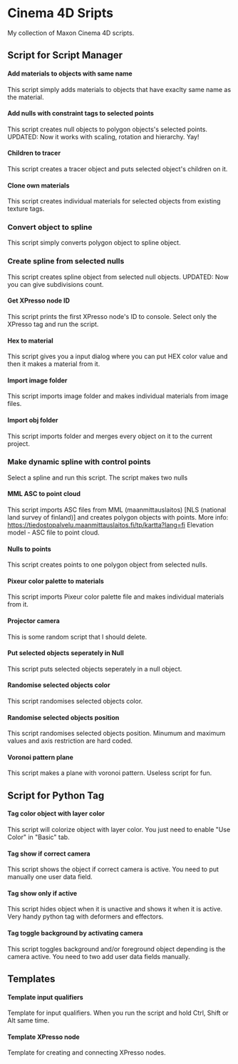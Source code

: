 # Cinema 4D Sripts

My collection of Maxon Cinema 4D scripts.

## Script for Script Manager
#### Add materials to objects with same name
This script simply adds materials to objects that have exaclty same name as the material.

#### Add nulls with constraint tags to selected points
This script creates null objects to polygon objects's selected points. UPDATED: Now it works with scaling, rotation and hierarchy. Yay!

#### Children to tracer
This script creates a tracer object and puts selected object's children on it.

#### Clone own materials
This script creates individual materials for selected objects from existing texture tags.

### Convert object to spline
This script simply converts polygon object to spline object.

### Create spline from selected nulls
This script creates spline object from selected null objects. UPDATED: Now you can give subdivisions count.

#### Get XPresso node ID
This script prints the first XPresso node's ID to console. Select only the XPresso tag and run the script.

#### Hex to material
This script gives you a input dialog where you can put HEX color value and then it makes a material from it.

#### Import image folder
This script imports image folder and makes individual materials from image files.

#### Import obj folder
This script imports folder and merges every object on it to the current project.

### Make dynamic spline with control points
Select a spline and run this script. The script makes two nulls 

#### MML ASC to point cloud
This script imports ASC files from MML (maanmittauslaitos) [NLS (national land survey of finland)] and creates polygon objects with points. More info: https://tiedostopalvelu.maanmittauslaitos.fi/tp/kartta?lang=fi
Elevation model - ASC file to point cloud.

#### Nulls to points
This script creates points to one polygon object from selected nulls.

#### Pixeur color palette to materials
This script imports Pixeur color palette file and makes individual materials from it.

#### Projector camera
This is some random script that I should delete.

#### Put selected objects seperately in Null
This script puts selected objects seperately in a null object.

#### Randomise selected objects color
This script randomises selected objects color.

#### Randomise selected objects position
This script randomises selected objects position. Minumum and maximum values and axis restriction are hard coded.

#### Voronoi pattern plane
This script makes a plane with voronoi pattern. Useless script for fun.

## Script for Python Tag
#### Tag color object with layer color
This script will colorize object with layer color. You just need to enable "Use Color" in "Basic" tab.

#### Tag show if correct camera
This script shows the object if correct camera is active. You need to put manually one user data field.

#### Tag show only if active
This script hides object when it is unactive and shows it when it is active. Very handy python tag with deformers and effectors.

#### Tag toggle background by activating camera
This script toggles background and/or foreground object depending is the camera active. You need to two add user data fields manually.

## Templates
#### Template input qualifiers
Template for input qualifiers. When you run the script and hold Ctrl, Shift or Alt same time.

#### Template XPresso node
Template for creating and connecting XPresso nodes.